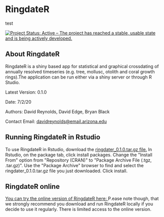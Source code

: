 # RingdateR

test

<a href="https://www.repostatus.org/#active"><img src="https://www.repostatus.org/badges/latest/active.svg" alt="Project Status: Active – The project has reached a stable, usable state and is being actively developed." /></a>

## About RingdateR
RingdateR is a shiny based app for statistical and graphical crossdating of annually resolved timeseries (e.g. tree, mollusc, otolith and coral growth rings).The application can be run either via a shiny server or through R Studio.

Latest Version: 0.1.0

Date: 7/2/20

Authors: David Reynolds, David Edge, Bryan Black

Contact Email: davidreynolds@email.arizona.edu

## Running RingdateR in Rstudio
To use RingdateR in Rstudio, download the <a href="https://ringdater.github.io/ringdater/ringdater_0.1.0.tar.gz"> ringdater_0.1.0.tar.gz file.</a>
In Rstudio, on the package tab, click install packages.
Change the "Install From" option from "Repository (CRAN)" to "Package Archive File (.tgz, .tar.gz)".
Use the "Package Archive" browser to find and select the ringdater_0.1.0.tar.gz file you just downloaded.
Click install.

## RingdateR online
<a href="https://ringdater.shinyapps.io/launcher/."> You can try the online version of RingdateR here: </a>
P.ease note though, that we strongly recommend you download and run RingdateR locally if you decide to use it regularly. There is limited 
access to the online version.


